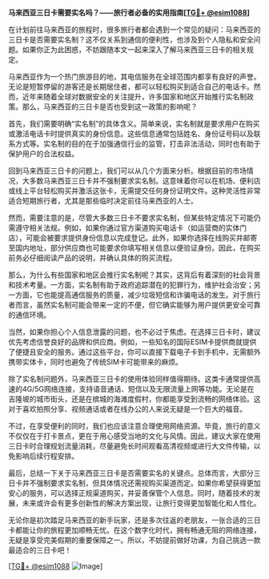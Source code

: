 **马来西亚三日卡需要实名吗？——旅行者必备的实用指南[[TG💪+ @esim1088](https://t.me/s/esim1088)]**

在计划前往马来西亚的旅程时，很多旅行者都会遇到一个常见的疑问：马来西亚的三日卡是否需要实名制？这不仅关系到通信的便利性，也涉及到个人隐私和安全问题。如果你正为此困惑，不妨跟随本文一起来深入了解马来西亚三日卡的相关规定。

马来西亚作为一个热门旅游目的地，其电信服务在全球范围内都享有良好的声誉。无论是短暂停留的游客还是长期居住者，都可以轻松购买到适合自己的电话卡。然而，近年来随着全球对数据安全的关注提升，许多国家和地区开始推行实名制政策。那么，马来西亚的三日卡是否也受到这一政策的影响呢？

首先，我们需要明确“实名制”的具体含义。简单来说，实名制就是要求用户在购买或激活电话卡时提供真实的身份信息。这些信息通常包括姓名、身份证号码以及联系方式等。实名制的目的在于加强通信行业的监管，打击非法活动，同时也有助于保护用户的合法权益。

回到马来西亚三日卡的问题上，我们可以从几个方面来分析。根据目前的市场情况，大多数马来西亚三日卡并不强制要求实名制。这意味着你可以在机场、便利店或线上平台轻松购买并激活这张卡，无需提交任何身份证明文件。这种灵活性非常适合短期旅行者，尤其是那些临时决定前往马来西亚的人士。

然而，需要注意的是，尽管大多数三日卡不要求实名制，但某些特定情况下可能仍需遵守相关法规。例如，如果你通过官方渠道购买电话卡（如运营商的实体门店），可能会被要求提供身份信息以完成登记。此外，如果你选择在线购买并邮寄至国内地址，部分供应商也可能要求你填写相关信息以便验证身份。因此，在购买前务必仔细阅读产品的说明，并确认具体的购买流程。

那么，为什么有些国家和地区会推行实名制呢？其实，这背后有着深刻的社会背景和技术考量。一方面，实名制有助于政府追踪潜在的犯罪行为，维护社会治安；另一方面，它也能提高通信服务的质量，减少垃圾短信和诈骗电话的发生。对于旅行者而言，虽然实名制可能会带来一定的不便，但它确实能够为用户提供更安全可靠的通信环境。

当然，如果你担心个人信息泄露的问题，也不必过于焦虑。在选择三日卡时，建议优先考虑信誉良好的品牌和供应商。例如，一些知名的国际ESIM卡提供商就提供了便捷且安全的服务。通过这些平台，你可以直接下载电子卡到手机中，无需额外携带实体卡，同时也避免了传统SIM卡可能带来的麻烦。

除了实名制问题外，马来西亚三日卡的使用体验同样值得期待。这类卡通常提供高速的4G/5G网络连接，支持语音通话、短信以及无限流量上网等功能。无论是在吉隆坡的城市街头，还是在槟城的海滩度假村，你都能享受到流畅的网络体验。这对于喜欢拍照分享、视频通话或者在线办公的人来说无疑是一个巨大的福音。

不过，在享受便利的同时，我们也应该注意合理使用网络资源。毕竟，旅行的意义不仅仅在于打卡景点，更在于用心感受当地的文化与风情。因此，建议大家在使用三日卡时合理规划流量消耗，尽量避免长时间观看高清视频或进行大文件传输，以免影响后续行程安排。

最后，总结一下关于马来西亚三日卡是否需要实名的关键点。总体而言，大部分三日卡并不强制要求实名制，但具体情况还需视购买渠道而定。如果你希望获得更加安心的服务，可以选择正规渠道购买，并妥善保管个人信息。同时，随着技术的发展，未来或许会有更多创新性的解决方案出现，让旅行变得更加智能化和人性化。

无论你是初次踏足马来西亚的新手玩家，还是多次往返的老朋友，一张合适的三日卡都能让你的旅程更加顺畅无忧。在这个数字化时代，拥有畅通无阻的网络连接，无疑是享受完美假期的重要保障之一。所以，不妨提前做好功课，为自己挑选一款最适合的三日卡吧！

[[TG💪+ @esim1088](https://t.me/s/esim1088) ![Image](https://i.postimg.cc/4NQfJmqS/Snipaste-2025-05-13-00-14-12.png)]